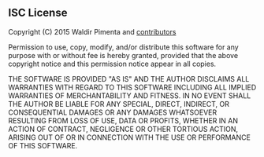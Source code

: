 ## ISC License

Copyright (C) 2015 Waldir Pimenta and [contributors](https://github.com/browserpad/browserpad/contributors)

Permission to use, copy, modify, and/or distribute this software
for any purpose with or without fee is hereby granted,
provided that the above copyright notice and this permission notice
appear in all copies.

THE SOFTWARE IS PROVIDED "AS IS"
AND THE AUTHOR DISCLAIMS ALL WARRANTIES WITH REGARD TO THIS SOFTWARE
INCLUDING ALL IMPLIED WARRANTIES OF MERCHANTABILITY AND FITNESS.
IN NO EVENT SHALL THE AUTHOR BE LIABLE
FOR ANY SPECIAL, DIRECT, INDIRECT, OR CONSEQUENTIAL DAMAGES
OR ANY DAMAGES WHATSOEVER RESULTING FROM LOSS OF USE, DATA OR PROFITS,
WHETHER IN AN ACTION OF CONTRACT, NEGLIGENCE OR OTHER TORTIOUS ACTION,
ARISING OUT OF OR IN CONNECTION WITH THE USE OR PERFORMANCE OF THIS SOFTWARE.
